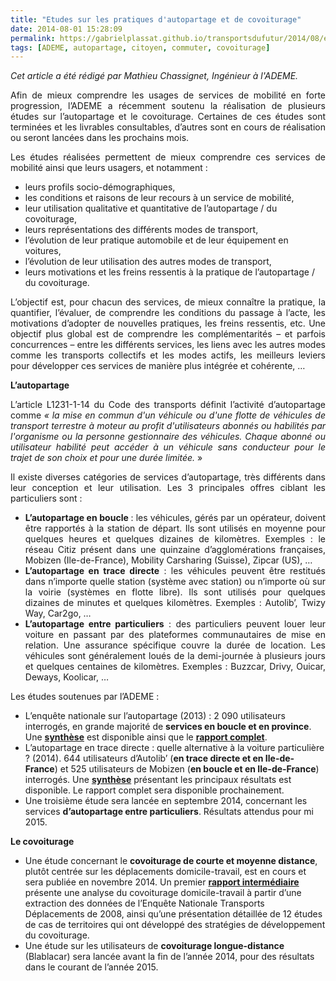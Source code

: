 ```yaml
---
title: "Etudes sur les pratiques d'autopartage et de covoiturage"
date: 2014-08-01 15:28:09
permalink: https://gabrielplassat.github.io/transportsdufutur/2014/08/etudes-sur-les-pratiques-dautopartage-et-de-covoiturage.html
tags: [ADEME, autopartage, citoyen, commuter, covoiturage]
---
```


<p style="text-align: justify"><em>Cet article a été rédigé par Mathieu Chassignet, Ingénieur à l'ADEME.</em></p> <p style="text-align: justify">Afin de mieux comprendre les usages de services de mobilité en forte progression, l’ADEME a récemment soutenu la réalisation de plusieurs études sur l’autopartage et le covoiturage. Certaines de ces études sont terminées et les livrables consultables, d’autres sont en cours de réalisation ou seront lancées dans les prochains mois.</p> <p style="text-align: justify">Les études réalisées permettent de mieux comprendre ces services de mobilité ainsi que leurs usagers, et notamment :</p> <ul> <li>leurs profils socio-démographiques,</li> <li>les conditions et raisons de leur recours à un service de mobilité,</li> <li>leur utilisation qualitative et quantitative de l’autopartage / du covoiturage,</li> <li>leurs représentations des différents modes de transport,</li> <li>l’évolution de leur pratique automobile et de leur équipement en voitures,</li> <li>l’évolution de leur utilisation des autres modes de transport,</li> <li>leurs motivations et les freins ressentis à la pratique de l’autopartage / du covoiturage.</li> </ul> <p style="text-align: justify">L’objectif est, pour chacun des services, de mieux connaître la pratique, la quantifier, l’évaluer, de comprendre les conditions du passage à l’acte, les motivations d’adopter de nouvelles pratiques, les freins ressentis, etc. Une objectif plus global est de comprendre les complémentarités – et parfois concurrences – entre les différents services, les liens avec les autres modes comme les transports collectifs et les modes actifs, les meilleurs leviers pour développer ces services de manière plus intégrée et cohérente, …</p> <p style="text-align: justify"></p>  <!--more-->  <p style="text-align: justify"><strong>L’autopartage </strong></p> <p style="text-align: justify">L’article L1231-1-14 du Code des transports définit l’activité d’autopartage comme <em>« la mise en commun d'un véhicule ou d'une flotte de véhicules de transport terrestre à moteur au profit d'utilisateurs abonnés ou habilités par l'organisme ou la personne gestionnaire des véhicules. Chaque abonné ou utilisateur habilité peut accéder à un véhicule sans conducteur pour le trajet de son choix et pour une durée limitée.</em> »</p> <p style="text-align: justify">Il existe diverses catégories de services d’autopartage, très différents dans leur conception et leur utilisation. Les 3 principales offres ciblant les particuliers sont :</p> <ul style="text-align: justify"> <li><strong>L’autopartage en boucle </strong>: les véhicules, gérés par un opérateur, doivent être rapportés à la station de départ. Ils sont utilisés en moyenne pour quelques heures et quelques dizaines de kilomètres. Exemples : le réseau Citiz présent dans une quinzaine d’agglomérations françaises, Mobizen (Ile-de-France), Mobility Carsharing (Suisse), Zipcar (US), …</li> <li><strong>L’autopartage en trace directe</strong> : les véhicules peuvent être restitués dans n’importe quelle station (système avec station) ou n’importe où sur la voirie (systèmes en flotte libre). Ils sont utilisés pour quelques dizaines de minutes et quelques kilomètres. Exemples : Autolib’, Twizy Way, Car2go, …</li> <li><strong>L’autopartage entre particuliers</strong> : des particuliers peuvent louer leur voiture en passant par des plateformes communautaires de mise en relation. Une assurance spécifique couvre la durée de location. Les véhicules sont généralement loués de la demi-journée à plusieurs jours et quelques centaines de kilomètres. Exemples : Buzzcar, Drivy, Ouicar, Deways, Koolicar, …</li> </ul> <p style="text-align: justify">Les études soutenues par l’ADEME :</p> <ul> <li>L’enquête nationale sur l’autopartage (2013) : 2 090 utilisateurs interrogés, en grande majorité de <strong>services en boucle et en province</strong>. Une <strong><a href="http://www.ademe.fr/?name=E96309592FC447BA3FA2C87575F6D360_tomcatlocal1363793025743.pdf">synthèse</a></strong> est disponible ainsi que le <strong><a href="https://gabrielplassat.github.io/transportsdufutur/wp-content/uploads/sites/6/2014/08/ENA_RF_130321.pdf">rapport complet</a></strong>.</li> <li>L’autopartage en trace directe : quelle alternative à la voiture particulière ? (2014). 644 utilisateurs d’Autolib’ (<strong>en trace directe et en Ile-de-France</strong>) et 525 utilisateurs de Mobizen (<strong>en boucle et en Ile-de-France</strong>) interrogés. Une <strong><a href="https://gabrielplassat.github.io/transportsdufutur/wp-content/uploads/sites/6/2014/08/AD_6pages_140512.pdf" target="_blank">synthèse</a></strong> présentant les principaux résultats est disponible. Le rapport complet sera disponible prochainement.</li> <li>Une troisième étude sera lancée en septembre 2014, concernant les services <strong>d’autopartage entre particuliers</strong>. Résultats attendus pour mi 2015.</li> </ul> <p style="text-align: justify"><strong>Le covoiturage </strong></p> <ul> <li>Une étude concernant le <strong>covoiturage de courte et moyenne distance</strong>, plutôt centrée sur les déplacements domicile-travail, est en cours et sera publiée en novembre 2014. Un premier <a href="http://fr.slideshare.net/transportsdufutur/rapport-intermdiaire-a-version-0" target="_blank"><strong>rapport intermédiaire</strong></a> présente une analyse du covoiturage domicile-travail à partir d’une extraction des données de l’Enquête Nationale Transports Déplacements de 2008, ainsi qu’une présentation détaillée de 12 études de cas de territoires qui ont développé des stratégies de développement du covoiturage.</li> <li>Une étude sur les utilisateurs de <strong>covoiturage longue-distance</strong> (Blablacar) sera lancée avant la fin de l’année 2014, pour des résultats dans le courant de l’année 2015.</li> </ul>
